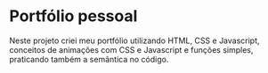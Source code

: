 # Portfólio pessoal

Neste projeto criei meu portfólio utilizando HTML, CSS e Javascript, conceitos de animações com CSS e Javascript e funções simples, praticando também a semântica no código.
